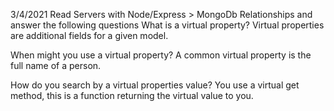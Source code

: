 3/4/2021
Read Servers with Node/Express > MongoDb Relationships and answer the following questions
What is a virtual property?
Virtual properties are additional fields for a given model.

When might you use a virtual property? 
A common virtual property is the full name of a person.

How do you search by a virtual properties value?
You use a virtual get method, this is a function returning the virtual value to you.
